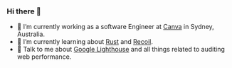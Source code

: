 ### Hi there 👋

- 🔭 I’m currently working as a software Engineer at [Canva](https://www.canva.com/) in Sydney, Australia.
- 🌱 I’m currently learning about [Rust](https://www.rust-lang.org/) and [Recoil](https://github.com/facebookexperimental/Recoil).
- 💬 Talk to me about [Google Lighthouse](https://github.com/GoogleChrome/lighthouse) and all things related to auditing web performance.

<!--
**stephenyu/stephenyu** is a ✨ _special_ ✨ repository because its `README.md` (this file) appears on your GitHub profile.

Here are some ideas to get you started:

- 🔭 I’m currently working on ...
- 🌱 I’m currently learning ...
- 👯 I’m looking to collaborate on ...
- 🤔 I’m looking for help with ...
- 💬 Ask me about ...
- 📫 How to reach me: ...
- 😄 Pronouns: ...
- ⚡ Fun fact: ...
-->

